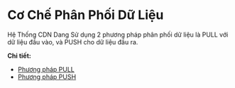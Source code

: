 # Cơ Chế Phân Phối Dữ Liệu

Hệ Thống CDN Dang Sử dụng 2 phương pháp phân phối dữ liệu là PULL với dữ liệu đầu vào, và PUSH cho dữ liệu đầu ra.

**Chi tiết:** 

* [Phương pháp PULL](https://docs.vngcloud.vn/vng-cloud-document/vn/vcdn/tong-quan/kien-truc-tong-quan/co-che-phan-phoi-du-lieu/phuong-phap-pull)
* [Phương pháp PUSH](https://docs.vngcloud.vn/vng-cloud-document/vn/vcdn/tong-quan/kien-truc-tong-quan/co-che-phan-phoi-du-lieu/phuong-phap-push)
